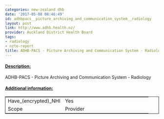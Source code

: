 ```yaml
---
categories: new-zealand dhb
date: '2017-05-08 08:46:49'
id: adhbpacs__picture_archiving_and_communication_system__radiology
layout: post
link: http://www.adhb.health.nz/
provider: Auckland District Health Board
tags:
- radiology
- nzte-report
title: ADHB-PACS - Picture Archiving and Communication System - Radiology
---
```



 <h4> <u>Description:</u> </h4>
ADHB-PACS - Picture Archiving and Communication System - Radiology
 <h4> <u>Additional information:</u> </h4>
 <table style="border: 1px solid">
 <tr> <td width="40%">Have_(encrypted)_NHI</td> <td>Yes</td> </tr>
 <tr> <td width="40%">Scope</td> <td>Provider</td> </tr>
 </table>